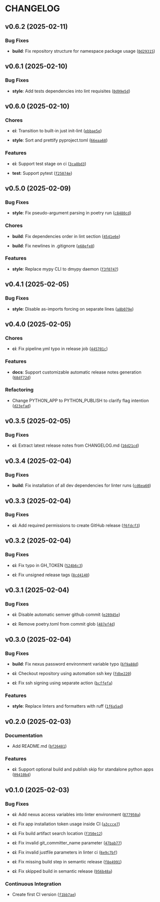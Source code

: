 # CHANGELOG


## v0.6.2 (2025-02-11)

### Bug Fixes

- **build**: Fix repository structure for namespace package usage
  ([`0d29315`](https://github.com/Diatonika/baikal-template/commit/0d29315431778433e815e7cf9366b4eeaf9b6ad4))


## v0.6.1 (2025-02-10)

### Bug Fixes

- **style**: Add tests dependencies into lint requisites
  ([`0d99e5d`](https://github.com/Diatonika/baikal-template/commit/0d99e5d6bd1114cd4ddac67435710dae588317f3))


## v0.6.0 (2025-02-10)

### Chores

- **ci**: Transition to built-in just init-lint
  ([`ebbae5e`](https://github.com/Diatonika/baikal-template/commit/ebbae5e0af639380136ca22cd5ad60ba8e5ff423))

- **style**: Sort and prettify pyproject.toml
  ([`66eaa68`](https://github.com/Diatonika/baikal-template/commit/66eaa689571ea0f2347c775f68b644d274a4f6fe))

### Features

- **ci**: Support test stage on ci
  ([`3ca8bd3`](https://github.com/Diatonika/baikal-template/commit/3ca8bd36b3e406d240e19b1bc209123b5c049480))

- **test**: Support pytest
  ([`f25074e`](https://github.com/Diatonika/baikal-template/commit/f25074e3a0f8b203fbc747966de489ac76cf3576))


## v0.5.0 (2025-02-09)

### Bug Fixes

- **style**: Fix pseudo-argument parsing in poetry run
  ([`c8480cd`](https://github.com/Diatonika/baikal-template/commit/c8480cd3bba9999d3f9e9f473f360ff444b94578))

### Chores

- **build**: Fix dependencies order in lint section
  ([`4541e6e`](https://github.com/Diatonika/baikal-template/commit/4541e6e6a8de4bfec2dbec7fb6c37e1d6469e85a))

- **build**: Fix newlines in .gitignore
  ([`e68efe8`](https://github.com/Diatonika/baikal-template/commit/e68efe82b983c9839fdd4fd0445abbd370d5573e))

### Features

- **style**: Replace mypy CLI to dmypy daemon
  ([`f3f0747`](https://github.com/Diatonika/baikal-template/commit/f3f07473547b95378be0afc4df95683c47c62749))


## v0.4.1 (2025-02-05)

### Bug Fixes

- **style**: Disable as-imports forcing on separate lines
  ([`a8b079e`](https://github.com/Diatonika/baikal-template/commit/a8b079e5a5384d12fe591463537ccaa5857a3d05))


## v0.4.0 (2025-02-05)

### Chores

- **ci**: Fix pipeline.yml typo in release job
  ([`445701c`](https://github.com/Diatonika/baikal-template/commit/445701c4d1ce2254e8a7b63b39514adebcc112ce))

### Features

- **docs**: Support customizable automatic release notes generation
  ([`68df72d`](https://github.com/Diatonika/baikal-template/commit/68df72d567f8da2a7ab7eb3b961c0e95be539abc))

### Refactoring

- Change PYTHON_APP to PYTHON_PUBLISH to clarify flag intention
  ([`d23efad`](https://github.com/Diatonika/baikal-template/commit/d23efad26947832b978e291947b1a8de8c60f4bc))


## v0.3.5 (2025-02-05)

### Bug Fixes

- **ci**: Extract latest release notes from CHANGELOG.md
  ([`16d21cd`](https://github.com/Diatonika/baikal-template/commit/16d21cda355327a87b3a35a6cfcc70125777a3e8))


## v0.3.4 (2025-02-04)

### Bug Fixes

- **build**: Fix installation of all dev dependencies for linter runs
  ([`cd6ea60`](https://github.com/Diatonika/baikal-template/commit/cd6ea60aa493977aed268897ae8fdda245141a16))


## v0.3.3 (2025-02-04)

### Bug Fixes

- **ci**: Add required permissions to create GitHub release
  ([`f6fdcf3`](https://github.com/Diatonika/baikal-template/commit/f6fdcf3b65c19db996f45956bf3c50e0e5a20816))


## v0.3.2 (2025-02-04)

### Bug Fixes

- **ci**: Fix typo in GH_TOKEN
  ([`524b6c3`](https://github.com/Diatonika/baikal-template/commit/524b6c3ff3d78a85420a61b291d4cac1b542eb0c))

- **ci**: Fix unsigned release tags
  ([`8cd4140`](https://github.com/Diatonika/baikal-template/commit/8cd4140cc83121cbc83d400e441556654d3417fc))


## v0.3.1 (2025-02-04)

### Bug Fixes

- **ci**: Disable automatic semver github commit
  ([`e28945e`](https://github.com/Diatonika/baikal-template/commit/e28945efcabaf1ecc42a5e3015bf42256feb931f))

- **ci**: Remove poetry.toml from commit glob
  ([`487ef4d`](https://github.com/Diatonika/baikal-template/commit/487ef4d420d654fe660e36b720119893e5c4596e))


## v0.3.0 (2025-02-04)

### Bug Fixes

- **build**: Fix nexus password environment variable typo
  ([`6f9a88d`](https://github.com/Diatonika/baikal-template/commit/6f9a88d8fef38542ba9c4a5fbd3b2db08ed4fdc5))

- **ci**: Checkout repository using automation ssh key
  ([`fdbe220`](https://github.com/Diatonika/baikal-template/commit/fdbe220c3c6822137c651c055a1a2e4cfd85eaab))

- **ci**: Fix ssh signing using separate action
  ([`bcffefa`](https://github.com/Diatonika/baikal-template/commit/bcffefadb51b2f170590b6cb5770121e059d294d))

### Features

- **style**: Replace linters and formatters with ruff
  ([`1f6a5ad`](https://github.com/Diatonika/baikal-template/commit/1f6a5ad4a7de7c1c3f654073f713127bccc32ed8))


## v0.2.0 (2025-02-03)

### Documentation

- Add README.md
  ([`bf26481`](https://github.com/Diatonika/baikal-template/commit/bf2648131883ce278e3117faf825d4ddf056cd09))

### Features

- **ci**: Support optional build and publish skip for standalone python apps
  ([`09410b4`](https://github.com/Diatonika/baikal-template/commit/09410b41f81abffc9719615a417bd443779e64eb))


## v0.1.0 (2025-02-03)

### Bug Fixes

- **ci**: Add nexus access variables into linter environment
  ([`877950a`](https://github.com/Diatonika/baikal-template/commit/877950ae55489af31a8e56936e59033a63b7c141))

- **ci**: Fix app installation token usage inside CI
  ([`a3ccce7`](https://github.com/Diatonika/baikal-template/commit/a3ccce7cc1dd4dbf7ec61e5fb2d87d24e59962b5))

- **ci**: Fix build artifact search location
  ([`f350e12`](https://github.com/Diatonika/baikal-template/commit/f350e12e0b611216d1a68ee1997a04073c5a20f0))

- **ci**: Fix invalid git_committer_name parameter
  ([`47bab77`](https://github.com/Diatonika/baikal-template/commit/47bab774bffd141520580896cf9a099fcdd6d0e9))

- **ci**: Fix invalid justfile parameters in linter ci
  ([`6e9c7bf`](https://github.com/Diatonika/baikal-template/commit/6e9c7bf37303e389cf30637a31c5c76f9b5ecc8c))

- **ci**: Fix missing build step in semantic release
  ([`f8e4991`](https://github.com/Diatonika/baikal-template/commit/f8e49915e13ba4df7b121db83db228a997733a0f))

- **ci**: Fix skipped build in semantic release
  ([`956b48a`](https://github.com/Diatonika/baikal-template/commit/956b48a17ef7da1548ecd38410530a2334fe4682))

### Continuous Integration

- Create first CI version
  ([`f1bb7ae`](https://github.com/Diatonika/baikal-template/commit/f1bb7aeb549360ce038b516c2fdbcd51b2312fa2))
